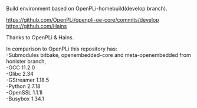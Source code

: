 Build environment based on OpenPLi-homebuild(develop branch).

https://github.com/OpenPLi/openpli-oe-core/commits/develop <br>
https://github.com/Hains

Thanks to OpenPLi & Hains.

In comparison to OpenPLi this repository has:<br>
-Submodules bitbake, openembedded-core and meta-openembedded from honister branch,<br>
-GCC 11.2.0<br>
-Glibc 2.34<br>
-GStreamer 1.18.5<br>
-Python 2.7.18<br>
-OpenSSL 1.1.1l<br>
-Busybox 1.34.1
